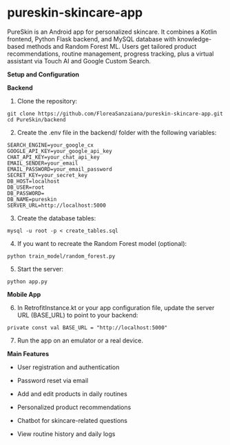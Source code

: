 # pureskin-skincare-app
PureSkin is an Android app for personalized skincare. It combines a Kotlin frontend, Python Flask backend, and MySQL database with knowledge-based methods and Random Forest ML. Users get tailored product recommendations, routine management, progress tracking, plus a virtual assistant via Touch AI and Google Custom Search.

**Setup and Configuration**

**Backend**

1. Clone the repository:

```
git clone https://github.com/FloreaSanzaiana/pureskin-skincare-app.git
cd PureSkin/backend
```

2. Create the .env file in the backend/ folder with the following variables:
```
SEARCH_ENGINE=your_google_cx
GOOGLE_API_KEY=your_google_api_key
CHAT_API_KEY=your_chat_api_key
EMAIL_SENDER=your_email
EMAIL_PASSWORD=your_email_password
SECRET_KEY=your_secret_key
DB_HOST=localhost
DB_USER=root
DB_PASSWORD=
DB_NAME=pureskin
SERVER_URL=http://localhost:5000
```

3. Create the database tables:

```
mysql -u root -p < create_tables.sql
```

4. If you want to recreate the Random Forest model (optional):

```
python train_model/random_forest.py
```

5. Start the server:

```
python app.py
```


**Mobile App**

6. In RetrofitInstance.kt or your app configuration file, update the server URL (BASE_URL) to point to your backend:

```
private const val BASE_URL = "http://localhost:5000"
```

7. Run the app on an emulator or a real device.


**Main Features**

- User registration and authentication

- Password reset via email

- Add and edit products in daily routines

- Personalized product recommendations

- Chatbot for skincare-related questions

- View routine history and daily logs
